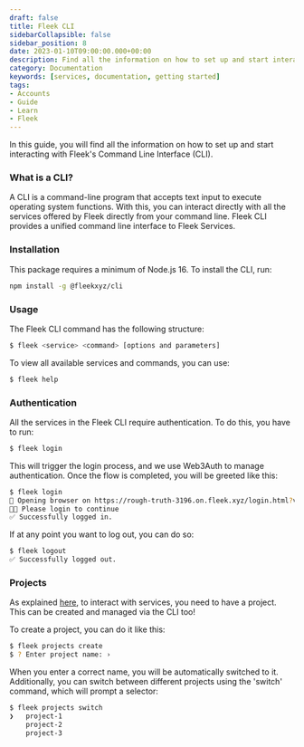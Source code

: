 ```yaml
---
draft: false
title: Fleek CLI 
sidebarCollapsible: false
sidebar_position: 8
date: 2023-01-10T09:00:00.000+00:00
description: Find all the information on how to set up and start interacting with Fleek's Command Line Interface (CLI). Install, authenticate, and manage projects directly from your command line.
category: Documentation
keywords: [services, documentation, getting started]
tags:
- Accounts
- Guide
- Learn
- Fleek
---
```


In this guide, you will find all the information on how to set up and start interacting with Fleek's Command Line Interface (CLI).

### What is a CLI?

A CLI is a command-line program that accepts text input to execute operating system functions. With this, you can interact directly with all the services offered by Fleek directly from your command line. Fleek CLI provides a unified command line interface to Fleek Services.

### Installation

This package requires a minimum of Node.js 16. To install the CLI, run:

```bash copy
npm install -g @fleekxyz/cli
```

### Usage

The Fleek CLI command has the following structure:

```bash copy
$ fleek <service> <command> [options and parameters]
```

To view all available services and commands, you can use:
```bash copy
$ fleek help
```

### Authentication

All the services in the Fleek CLI require authentication. To do this, you have to run:

```bash copy
$ fleek login
```
This will trigger the login process, and we use Web3Auth to manage authentication. Once the flow is completed, you will be greeted like this:

```bash copy
$ fleek login
🔗 Opening browser on https://rough-truth-3196.on.fleek.xyz/login.html?verificationSession=... 
🧑‍💻 Please login to continue
✅ Successfully logged in.
```

If at any point you want to log out, you can do so:

```bash copy
$ fleek logout
✅ Successfully logged out.
```

### Projects

As explained [here](/docs/Projects), to interact with services, you need to have a project. This can be created and managed via the CLI too!

To create a project, you can do it like this:

```bash copy
$ fleek projects create
$ ? Enter project name: › 
```

When you enter a correct name, you will be automatically switched to it. Additionally, you can switch between different projects using the 'switch' command, which will prompt a selector:

```bash copy
$ fleek projects switch
❯   project-1
    project-2
    project-3
```
